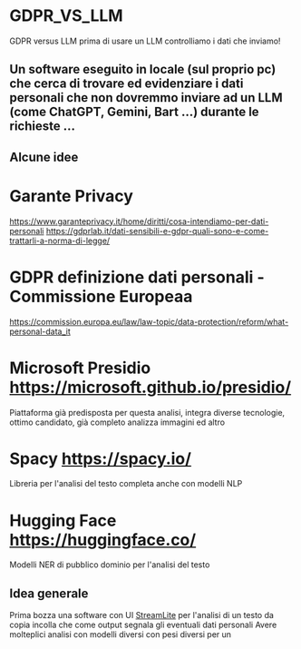 # GDPR_VS_LLM
GDPR versus LLM prima di usare un LLM controlliamo i dati che inviamo!

## Un software eseguito in locale (sul proprio pc) che cerca di trovare ed evidenziare i dati personali che non dovremmo inviare ad un LLM (come ChatGPT, Gemini, Bart ...) durante le richieste ...

## Alcune idee

# Garante Privacy
https://www.garanteprivacy.it/home/diritti/cosa-intendiamo-per-dati-personali
https://gdprlab.it/dati-sensibili-e-gdpr-quali-sono-e-come-trattarli-a-norma-di-legge/


# GDPR definizione dati personali - Commissione Europeaa
https://commission.europa.eu/law/law-topic/data-protection/reform/what-personal-data_it

# Microsoft Presidio https://microsoft.github.io/presidio/
Piattaforma già predisposta per questa analisi, integra diverse tecnologie, ottimo candidato, già completo analizza immagini ed altro

# Spacy https://spacy.io/
Libreria per l'analisi del testo completa anche con modelli NLP

# Hugging Face https://huggingface.co/
Modelli NER di pubblico dominio per l'analisi del testo

## Idea generale
Prima bozza una software con UI [StreamLite](https://streamlit.io/) per l'analisi di un testo da copia incolla che come output segnala gli eventuali dati personali 
Avere molteplici analisi con modelli diversi con pesi diversi per un
